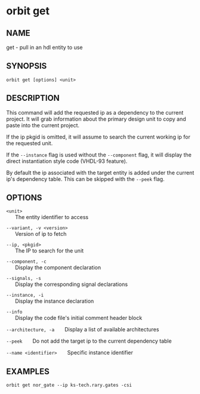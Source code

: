 # __orbit get__

## __NAME__

get - pull in an hdl entity to use

## __SYNOPSIS__

```
orbit get [options] <unit>
```

## __DESCRIPTION__

This command will add the requested ip as a dependency to the current 
project. It will grab information about the primary design unit to copy and
paste into the current project.
 
If the ip pkgid is omitted, it will assume to search the current working ip
for the requested unit. 
 
If the `--instance` flag is used without the `--component` flag, it will
display the direct instantiation style code (VHDL-93 feature).  
 
By default the ip associated with the target entity is added under the 
current ip's dependency table. This can be skipped with the `--peek` flag.

## __OPTIONS__

`<unit>`  
      The entity identifier to access
 
`--variant, -v <version>`  
      Version of ip to fetch
 
`--ip, <pkgid>`  
      The IP to search for the unit
 
`--component, -c`  
      Display the component declaration
 
`--signals, -s`  
      Display the corresponding signal declarations
 
`--instance, -i`  
      Display the instance declaration
 
`--info`  
      Display the code file's initial comment header block
 
`--architecture, -a`
      Display a list of available architectures
 
`--peek`
      Do not add the target ip to the current dependency table
 
`--name <identifier>`
      Specific instance identifier

## __EXAMPLES__

```
orbit get nor_gate --ip ks-tech.rary.gates -csi
```